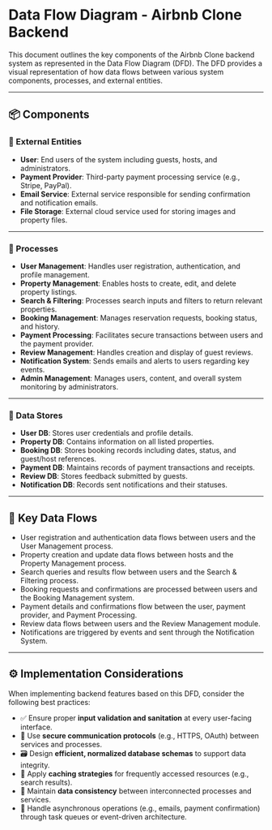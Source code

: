 # Data Flow Diagram - Airbnb Clone Backend

This document outlines the key components of the Airbnb Clone backend system as represented in the Data Flow Diagram (DFD). The DFD provides a visual representation of how data flows between various system components, processes, and external entities.

---

## 📦 Components

### 🔹 External Entities
- **User**: End users of the system including guests, hosts, and administrators.
- **Payment Provider**: Third-party payment processing service (e.g., Stripe, PayPal).
- **Email Service**: External service responsible for sending confirmation and notification emails.
- **File Storage**: External cloud service used for storing images and property files.

---

### 🔹 Processes
- **User Management**: Handles user registration, authentication, and profile management.
- **Property Management**: Enables hosts to create, edit, and delete property listings.
- **Search & Filtering**: Processes search inputs and filters to return relevant properties.
- **Booking Management**: Manages reservation requests, booking status, and history.
- **Payment Processing**: Facilitates secure transactions between users and the payment provider.
- **Review Management**: Handles creation and display of guest reviews.
- **Notification System**: Sends emails and alerts to users regarding key events.
- **Admin Management**: Manages users, content, and overall system monitoring by administrators.

---

### 🔹 Data Stores
- **User DB**: Stores user credentials and profile details.
- **Property DB**: Contains information on all listed properties.
- **Booking DB**: Stores booking records including dates, status, and guest/host references.
- **Payment DB**: Maintains records of payment transactions and receipts.
- **Review DB**: Stores feedback submitted by guests.
- **Notification DB**: Records sent notifications and their statuses.

---

## 🔄 Key Data Flows
- User registration and authentication data flows between users and the User Management process.
- Property creation and update data flows between hosts and the Property Management process.
- Search queries and results flow between users and the Search & Filtering process.
- Booking requests and confirmations are processed between users and the Booking Management system.
- Payment details and confirmations flow between the user, payment provider, and Payment Processing.
- Review data flows between users and the Review Management module.
- Notifications are triggered by events and sent through the Notification System.

---

## ⚙️ Implementation Considerations
When implementing backend features based on this DFD, consider the following best practices:

- ✅ Ensure proper **input validation and sanitation** at every user-facing interface.
- 🔐 Use **secure communication protocols** (e.g., HTTPS, OAuth) between services and processes.
- 🗃️ Design **efficient, normalized database schemas** to support data integrity.
- 🚀 Apply **caching strategies** for frequently accessed resources (e.g., search results).
- 🔄 Maintain **data consistency** between interconnected processes and services.
- 📧 Handle asynchronous operations (e.g., emails, payment confirmation) through task queues or event-driven architecture.


